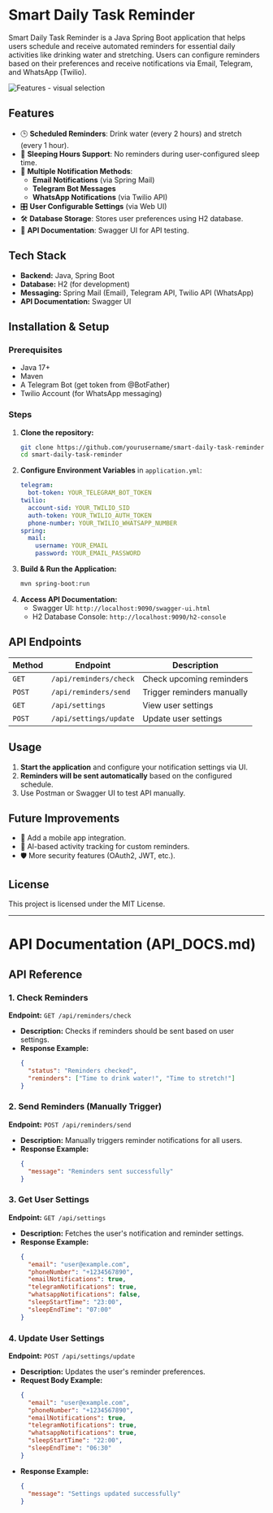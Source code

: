 # Smart Daily Task Reminder
Smart Daily Task Reminder is a Java Spring Boot application that helps users schedule and receive automated reminders for essential daily activities like drinking water and stretching. Users can configure reminders based on their preferences and receive notifications via Email, Telegram, and WhatsApp (Twilio).

![Features - visual selection](https://github.com/user-attachments/assets/709eab31-975e-44c9-9abb-06499cfef6d9)


## Features

- 🕒 **Scheduled Reminders**: Drink water (every 2 hours) and stretch (every 1 hour).
- 🌙 **Sleeping Hours Support**: No reminders during user-configured sleep time.
- 📩 **Multiple Notification Methods**:
  - **Email Notifications** (via Spring Mail)
  - **Telegram Bot Messages**
  - **WhatsApp Notifications** (via Twilio API)
- 🎛 **User Configurable Settings** (via Web UI)
- 🛠 **Database Storage**: Stores user preferences using H2 database.
- 📜 **API Documentation**: Swagger UI for API testing.

## Tech Stack

- **Backend:** Java, Spring Boot
- **Database:** H2 (for development)
- **Messaging:** Spring Mail (Email), Telegram API, Twilio API (WhatsApp)
- **API Documentation:** Swagger UI

## Installation & Setup

### Prerequisites

- Java 17+
- Maven
- A Telegram Bot (get token from @BotFather)
- Twilio Account (for WhatsApp messaging)

### Steps

1. **Clone the repository:**
   ```sh
   git clone https://github.com/yourusername/smart-daily-task-reminder.git
   cd smart-daily-task-reminder
   ```
2. **Configure Environment Variables** in `application.yml`:
   ```yaml
   telegram:
     bot-token: YOUR_TELEGRAM_BOT_TOKEN
   twilio:
     account-sid: YOUR_TWILIO_SID
     auth-token: YOUR_TWILIO_AUTH_TOKEN
     phone-number: YOUR_TWILIO_WHATSAPP_NUMBER
   spring:
     mail:
       username: YOUR_EMAIL
       password: YOUR_EMAIL_PASSWORD
   ```
3. **Build & Run the Application:**
   ```sh
   mvn spring-boot:run
   ```
4. **Access API Documentation:**
   - Swagger UI: `http://localhost:9090/swagger-ui.html`
   - H2 Database Console: `http://localhost:9090/h2-console`

## API Endpoints

| Method | Endpoint               | Description                |
| ------ | ---------------------- | -------------------------- |
| `GET`  | `/api/reminders/check` | Check upcoming reminders   |
| `POST` | `/api/reminders/send`  | Trigger reminders manually |
| `GET`  | `/api/settings`        | View user settings         |
| `POST` | `/api/settings/update` | Update user settings       |

## Usage

1. **Start the application** and configure your notification settings via UI.
2. **Reminders will be sent automatically** based on the configured schedule.
3. Use Postman or Swagger UI to test API manually.

## Future Improvements

- 📝 Add a mobile app integration.
- 🎯 AI-based activity tracking for custom reminders.
- 🛡 More security features (OAuth2, JWT, etc.).

## License

This project is licensed under the MIT License.

---

# API Documentation (API\_DOCS.md)

## API Reference

### 1. Check Reminders

**Endpoint:** `GET /api/reminders/check`

- **Description:** Checks if reminders should be sent based on user settings.
- **Response Example:**
  ```json
  {
    "status": "Reminders checked",
    "reminders": ["Time to drink water!", "Time to stretch!"]
  }
  ```

### 2. Send Reminders (Manually Trigger)

**Endpoint:** `POST /api/reminders/send`

- **Description:** Manually triggers reminder notifications for all users.
- **Response Example:**
  ```json
  {
    "message": "Reminders sent successfully"
  }
  ```

### 3. Get User Settings

**Endpoint:** `GET /api/settings`

- **Description:** Fetches the user's notification and reminder settings.
- **Response Example:**
  ```json
  {
    "email": "user@example.com",
    "phoneNumber": "+1234567890",
    "emailNotifications": true,
    "telegramNotifications": true,
    "whatsappNotifications": false,
    "sleepStartTime": "23:00",
    "sleepEndTime": "07:00"
  }
  ```

### 4. Update User Settings

**Endpoint:** `POST /api/settings/update`

- **Description:** Updates the user's reminder preferences.
- **Request Body Example:**
  ```json
  {
    "email": "user@example.com",
    "phoneNumber": "+1234567890",
    "emailNotifications": true,
    "telegramNotifications": true,
    "whatsappNotifications": true,
    "sleepStartTime": "22:00",
    "sleepEndTime": "06:30"
  }
  ```
- **Response Example:**
  ```json
  {
    "message": "Settings updated successfully"
  }
  ```


